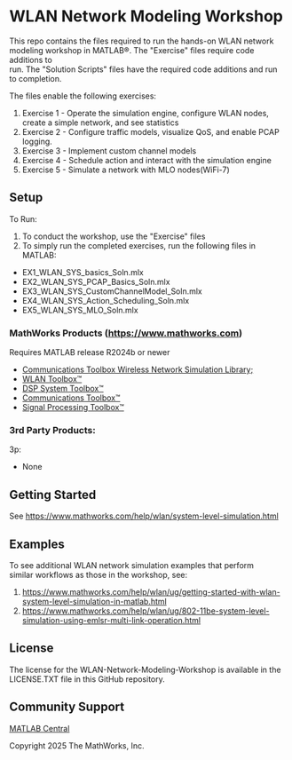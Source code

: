 # WLAN Network Modeling Workshop 


This repo contains the files required to run the hands-on WLAN network modeling workshop in MATLAB&reg;. The "Exercise" files require code additions to  
run.  The "Solution Scripts" files have the required code additions and run  
to completion.

The files enable the following exercises:  
1.  Exercise 1 - Operate the simulation engine, configure WLAN nodes, create a simple network, and see statistics  
2.  Exercise 2 - Configure traffic models, visualize QoS, and enable PCAP logging.  
3.  Exercise 3 - Implement custom channel models 
4.  Exercise 4 - Schedule action and interact with the simulation engine 
5.  Exercise 5 - Simulate a network with MLO nodes(WiFi-7)

## Setup 
To Run:
1. To conduct the workshop, use the "Exercise" files
2. To simply run the completed exercises, run the following files in MATLAB:
- EX1_WLAN_SYS_basics_Soln.mlx
- EX2_WLAN_SYS_PCAP_Basics_Soln.mlx
- EX3_WLAN_SYS_CustomChannelModel_Soln.mlx
- EX4_WLAN_SYS_Action_Scheduling_Soln.mlx
- EX5_WLAN_SYS_MLO_Soln.mlx


### MathWorks Products (https://www.mathworks.com)

Requires MATLAB release R2024b or newer
- [Communications Toolbox Wireless Network Simulation Library;](https://www.mathworks.com/matlabcentral/fileexchange/119923-communications-toolbox-wireless-network-simulation-library)
- [WLAN Toolbox&trade;](https://www.mathworks.com/products/wlan.html)
- [DSP System Toolbox&trade;](https://www.mathworks.com/products/dsp-system.html)
- [Communications Toolbox&trade;](https://www.mathworks.com/products/communications.html)
- [Signal Processing Toolbox&trade;](https://www.mathworks.com/products/signal.html)

### 3rd Party Products:
3p:
- None

## Getting Started 
See https://www.mathworks.com/help/wlan/system-level-simulation.html

## Examples
To see additional WLAN network simulation examples that perform  
similar workflows as those in the workshop, see:    
1.  https://www.mathworks.com/help/wlan/ug/getting-started-with-wlan-system-level-simulation-in-matlab.html
2.  https://www.mathworks.com/help/wlan/ug/802-11be-system-level-simulation-using-emlsr-multi-link-operation.html

## License
The license for the WLAN-Network-Modeling-Workshop is available in the LICENSE.TXT file in this GitHub repository.

## Community Support
[MATLAB Central](https://www.mathworks.com/matlabcentral)

Copyright 2025 The MathWorks, Inc.
